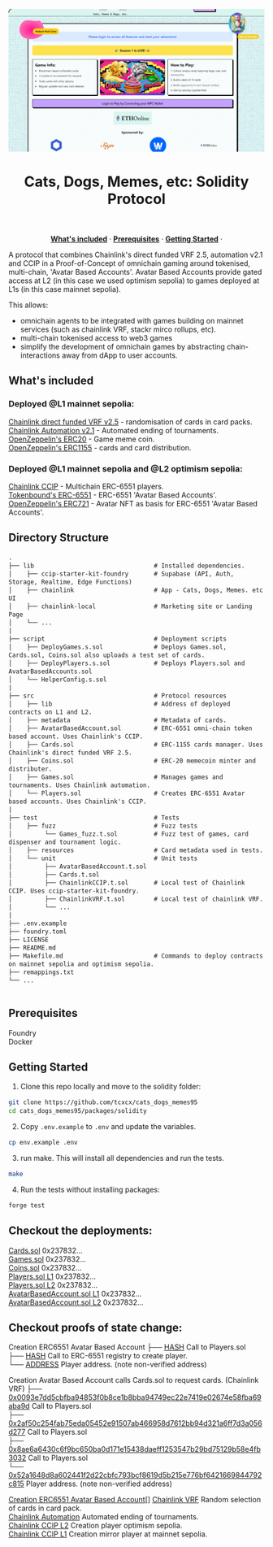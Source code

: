 ![hero](image.png) 

<p align="center">
  
  <h1 align="center"><b>Cats, Dogs, Memes, etc: Solidity Protocol</b></h1>
<p align="center">
    <br />
    <br />
    <a href="#whats-included"><strong>What's included</strong></a> ·
    <a href="#prerequisites"><strong>Prerequisites</strong></a> ·
    <a href="#getting-started"><strong>Getting Started</strong></a> ·
  </p>
</p>

A protocol that combines Chainlink's direct funded VRF 2.5, automation v2.1 and CCIP in a Proof-of-Concept of omnichain gaming around tokenised, multi-chain, 'Avatar Based Accounts'. Avatar Based Accounts provide gated access at L2 (in this case we used optimism sepolia) to games deployed at L1s (in this case mainnet sepolia). 

This allows: 
- omnichain agents to be integrated with games building on mainnet services (such as chainlink VRF, stackr mirco rollups, etc). 
- multi-chain tokenised access to web3 games
- simplify the development of omnichain games by abstracting chain-interactions away from dApp to user accounts.  

## What's included

### Deployed @L1 mainnet sepolia: 

[Chainlink direct funded VRF v2.5](https://docs.chain.link/vrf/v2-5/overview/direct-funding) - randomisation of cards in card packs. <br>
[Chainlink Automation v2.1](https://docs.chain.link/chainlink-automation) - Automated ending of tournaments. <br>
[OpenZeppelin's ERC20](https://docs.openzeppelin.com/contracts/4.x/erc20) - Game meme coin.  <br>
[OpenZeppelin's ERC1155](https://docs.openzeppelin.com/contracts/4.x/erc1155) - cards and card distribution.<br>

### Deployed @L1 mainnet sepolia and @L2 optimism sepolia: 

[Chainlink CCIP](https://docs.chain.link/ccip) - Multichain ERC-6551 players. <br>
[Tokenbound's ERC-6551](https://docs.tokenbound.org/guides/deploy-account-implementation) - ERC-6551 'Avatar Based Accounts'.  <br>
[OpenZeppelin's ERC721](https://docs.openzeppelin.com/contracts/4.x/erc721) - Avatar NFT as basis for ERC-6551 'Avatar Based Accounts'. <br>

## Directory Structure

```
.
├── lib                                 # Installed dependencies. 
│    ├── ccip-starter-kit-foundry       # Supabase (API, Auth, Storage, Realtime, Edge Functions)
│    ├── chainlink                      # App - Cats, Dogs, Memes. etc UI
│    ├── chainlink-local                # Marketing site or Landing Page
│    └── ...
|
├── script                              # Deployment scripts
│    ├── DeployGames.s.sol              # Deploys Games.sol, Cards.sol, Coins.sol also uploads a test set of cards. 
│    ├── DeployPlayers.s.sol            # Deploys Players.sol and AvatarBasedAccounts.sol 
│    └── HelperConfig.s.sol        
|
├── src                                 # Protocol resources
│    ├── lib                            # Address of deployed contracts on L1 and L2. 
│    ├── metadata                       # Metadata of cards. 
│    ├── AvatarBasedAccount.sol         # ERC-6551 omni-chain token based account. Uses Chainlink's CCIP. 
│    ├── Cards.sol                      # ERC-1155 cards manager. Uses Chainlink's direct funded VRF 2.5.
│    ├── Coins.sol                      # ERC-20 memecoin minter and distributer. 
│    ├── Games.sol                      # Manages games and tournaments. Uses Chainlink automation. 
│    └── Players.sol                    # Creates ERC-6551 Avatar based accounts. Uses Chainlink's CCIP. 
|
├── test                                # Tests 
│    ├── fuzz                           # Fuzz tests
│         └── Games_fuzz.t.sol          # Fuzz test of games, card dispenser and tournament logic. 
│    ├── resources                      # Card metadata used in tests.  
│    └── unit                           # Unit tests
│         ├── AvatarBasedAccount.t.sol  
│         ├── Cards.t.sol               
│         ├── ChainlinkCCIP.t.sol       # Local test of Chainlink CCIP. Uses ccip-starter-kit-foundry. 
│         ├── ChainlinkVRF.t.sol        # Local test of chainlink VRF. 
│         └── ...               
|        
├── .env.example                   
├── foundry.toml                   
├── LICENSE
├── README.md
├── Makefile.md                         # Commands to deploy contracts on mainnet sepolia and optimism sepolia.  
├── remappings.txt
└── ...


```

## Prerequisites

Foundry<br>
Docker<br>

## Getting Started

1. Clone this repo locally and move to the solidity folder:

```sh
git clone https://github.com/tcxcx/cats_dogs_memes95
cd cats_dogs_memes95/packages/solidity 
```

2. Copy `.env.example` to `.env` and update the variables.

```sh
cp env.example .env
```

3. run make. This will install all dependencies and run the tests. 

```sh
make
```

4. Run the tests without installing packages: 

```sh
forge test 
```

## Checkout the deployments:

[Cards.sol]() 0x237832... <br>
[Games.sol]() 0x237832... <br>
[Coins.sol]() 0x237832... <br>
[Players.sol L1]() 0x237832... <br>
[Players.sol L2]() 0x237832... <br>
[AvatarBasedAccount.sol L1]() 0x237832... <br>
[AvatarBasedAccount.sol L2]()  0x237832... <br>

## Checkout proofs of state change:
Creation ERC6551 Avatar Based Account
├── [HASH](hash) Call to Players.sol                    
├── [HASH](hash) Call to ERC-6551 registry to create player.                          
└── [ADDRESS](address) Player address. (note non-verified address)    

Creation Avatar Based Account calls Cards.sol to request cards. (Chainlink VRF)
├── [0x0093e7dd5cbfba94853f0b8ce1b8bba94749ec22e7419e02674e58fba69aba9d](hash) Call to Players.sol  
├── [0x2af50c254fab75eda05452e91507ab466958d7612bb94d321a6ff7d3a056d277](hash) Call to Players.sol                         
├── [0x8ae6a6430c6f9bc650ba0d171e15438daeff1253547b29bd75129b58e4fb3032](hash) Call to Players.sol  
└── [0x52a1648d8a602441f2d22cbfc793bcf8619d5b215e776bf6421669844792c815](address) Player address. (note non-verified address)    


[Creation ERC6551 Avatar Based Account]()[] 
[Chainlink VRF]() Random selection of cards in card pack. <br>
[Chainlink Automation]() Automated ending of tournaments. <br>
[Chainlink CCIP L2]() Creation player optimism sepolia. <br>
[Chainlink CCIP L1]() Creation mirror player at mainnet sepolia. <br>
